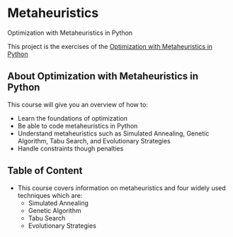 # Metaheuristics
Optimization with Metaheuristics in Python

This project is the exercises of the [Optimization with Metaheuristics in Python](https://www.udemy.com/course/optimization-with-metaheuristics/) 

## About Optimization with Metaheuristics in Python
This course will give you an overview of how to:
- Learn the foundations of optimization
- Be able to code metaheuristics in Python
- Understand metaheuristics such as Simulated Annealing, Genetic Algorithm, Tabu Search, and Evolutionary Strategies
- Handle constraints though penalties

## Table of Content

- This course covers information on metaheuristics and four widely used techniques which are:
  - Simulated Annealing
  - Genetic Algorithm
  - Tabu Search
  - Evolutionary Strategies

